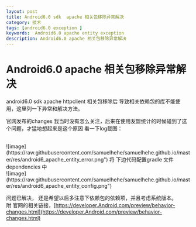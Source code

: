 ```yaml
---
layout: post
title: Android6.0 sdk  apache 相关包移除异常解决
category: 技术
tags: [android6.0 exception ]
keywords:  Android6.0 apache entity exception 
description: Android6.0 apache 相关包移除异常解决
---
```


Android6.0 apache 相关包移除异常解决
====================================

android6.0 sdk  apache httpclient 相关包移除后 导致相关依赖包的库不能使用，这里列一下异常和解决方法。

官网发布的changes 我当时没有怎么关注，后来在使用友盟统计的时候碰到了这个问题，才猛地想起来是这个原因
看一下log截图：

<br/>
 ![image](https://raw.githubusercontent.com/samuelhehe/samuelhehe.github.io/master/res/android6_apache_entity_error.png")
将 下边代码配置gradle 文件 dependencies 中

<br/>
 ![image](https://raw.githubusercontent.com/samuelhehe/samuelhehe.github.io/master/res/android6_apache_entity_config.png")

问题已解决， 还是希望以后多注意下依赖包的依赖项，并且考虑系统版本。
<br/>
附 官网的相关链接，[https://developer.Android.com/preview/behavior-changes.html](https://developer.Android.com/preview/behavior-changes.html)

